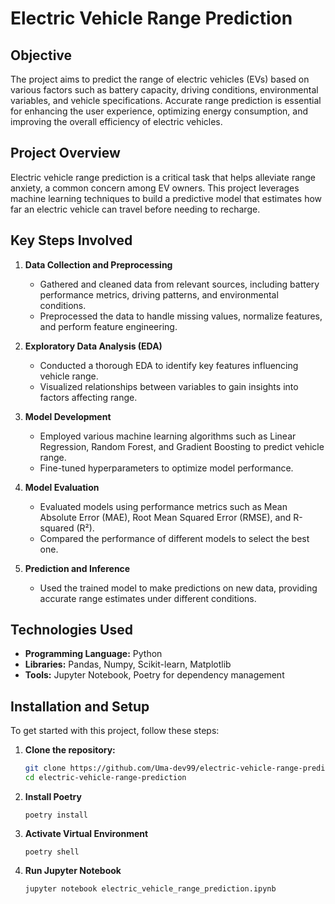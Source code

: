 # Electric Vehicle Range Prediction

## Objective
The project aims to predict the range of electric vehicles (EVs) based on various factors such as battery capacity, driving conditions, environmental variables, and vehicle specifications. Accurate range prediction is essential for enhancing the user experience, optimizing energy consumption, and improving the overall efficiency of electric vehicles.

## Project Overview
Electric vehicle range prediction is a critical task that helps alleviate range anxiety, a common concern among EV owners. This project leverages machine learning techniques to build a predictive model that estimates how far an electric vehicle can travel before needing to recharge.

## Key Steps Involved

1. **Data Collection and Preprocessing**
   - Gathered and cleaned data from relevant sources, including battery performance metrics, driving patterns, and environmental conditions.
   - Preprocessed the data to handle missing values, normalize features, and perform feature engineering.

2. **Exploratory Data Analysis (EDA)**
   - Conducted a thorough EDA to identify key features influencing vehicle range.
   - Visualized relationships between variables to gain insights into factors affecting range.

3. **Model Development**
   - Employed various machine learning algorithms such as Linear Regression, Random Forest, and Gradient Boosting to predict vehicle range.
   - Fine-tuned hyperparameters to optimize model performance.

4. **Model Evaluation**
   - Evaluated models using performance metrics such as Mean Absolute Error (MAE), Root Mean Squared Error (RMSE), and R-squared (R²).
   - Compared the performance of different models to select the best one.

5. **Prediction and Inference**
   - Used the trained model to make predictions on new data, providing accurate range estimates under different conditions.


## Technologies Used
- **Programming Language:** Python
- **Libraries:** Pandas, Numpy, Scikit-learn, Matplotlib
- **Tools:** Jupyter Notebook, Poetry for dependency management

## Installation and Setup

To get started with this project, follow these steps:

1. **Clone the repository:**
   ```bash
   git clone https://github.com/Uma-dev99/electric-vehicle-range-prediction.git
   cd electric-vehicle-range-prediction
   ```
2. **Install Poetry**
   ```
   poetry install
   ```
3. **Activate Virtual Environment**
   ```
   poetry shell
   ```
5. **Run Jupyter Notebook**
   ```
   jupyter notebook electric_vehicle_range_prediction.ipynb
   ```
